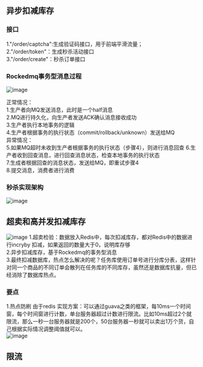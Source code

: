 ## 异步扣减库存
### 接口
1."/order/captcha":生成验证码接口，用于前端平滑流量；        
2."/order/token"：生成秒杀活动接口    
3."/order/create"：秒杀订单接口     


### Rockedmq事务型消息过程
![image](https://user-images.githubusercontent.com/52461848/170861787-5f1d0255-a333-4695-92a0-021775a3dfd0.png)

正常情况：    
1.生产者向MQ发送消息，此时是一个half消息    
2.MQ进行持久化，向生产者发送ACK确认消息接收成功    
3.生产者执行本地事务的逻辑    
4.生产者根据事务的执行状态（commit/rollback/unknown）发送给MQ    
异常情况：    
5.如果MQ超时未收到生产者根据事务的执行状态（步骤4），则进行消息回查
6.生产者收到回查消息，进行回查消息状态，检查本地事务的执行状态    
7.生成者根据回查的消息状态，发送给MQ，即重试步骤4    
8.提交消息，消费者进行消费

### 秒杀实现架构
![image](https://user-images.githubusercontent.com/52461848/168426934-9532f1da-f6de-4757-bfd3-dd61f126b10f.png)

## 超卖和高并发扣减库存
![image](https://user-images.githubusercontent.com/52461848/170870339-103d8496-8b16-458c-8697-d666066bf84d.png)
1.超卖检验：数据放入Redis中，每次扣减库存，都对Redis中的数据进行incryby 扣减，如果返回的数量大于0，说明库存够     
2.异步扣减库存，基于Rockedmq的事务型消息    
3.最终扣减数据库，热点怎么解决的呢？任务库使用订单号进行分库分表，这样针对同一个商品的不同订单会散列在任务库的不同库存，虽然还是数据库抗量，但已经消除了数据库热点。     
### 要点
1.热点防刷
由于redis 
实现方案：可以通过guava之类的框架，每10ms一个时间窗，每个时间窗进行计数，单台服务器超过计数进行限流。比如10ms超过2个就限流，那么一秒一台服务器就是200个，50台服务器一秒就可以卖出1万个货，自己根据实际情况调整阈值就可以。     
![image](https://user-images.githubusercontent.com/52461848/170871250-b82ed7e4-e329-4fdf-918c-dba0301ba313.png)

## 限流
